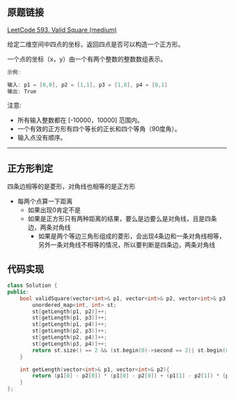 ## 原题链接

[LeetCode 593. Valid Square (medium)](https://leetcode-cn.com/problems/valid-square/)


给定二维空间中四点的坐标，返回四点是否可以构造一个正方形。

一个点的坐标（x，y）由一个有两个整数的整数数组表示。

```cpp
示例:

输入: p1 = [0,0], p2 = [1,1], p3 = [1,0], p4 = [0,1]
输出: True
```

注意:

- 所有输入整数都在 [-10000，10000] 范围内。
- 一个有效的正方形有四个等长的正长和四个等角（90度角）。
- 输入点没有顺序。

---

## 正方形判定

四条边相等的是菱形，对角线也相等的是正方形

- 每两个点算一下距离
  - 如果出现0肯定不是
  - 如果是正方形只有两种距离的结果，要么是边要么是对角线，且是四条边，两条对角线
    - 如果是两个等边三角形组成的菱形，会出现4条边和一条对角线相等，另外一条对角线不相等的情况，所以要判断是四条边，两条对角线

## 代码实现

```cpp
class Solution {
public:
    bool validSquare(vector<int>& p1, vector<int>& p2, vector<int>& p3, vector<int>& p4) {
        unordered_map<int, int> st;
        st[getLength(p1, p2)]++;
        st[getLength(p1, p3)]++;
        st[getLength(p1, p4)]++;
        st[getLength(p2, p3)]++;
        st[getLength(p2, p4)]++;
        st[getLength(p3, p4)]++;
        return st.size() == 2 && (st.begin(0)->second == 2|| st.begin(0)->second ==4) ;
    }

    int getLength(vector<int>& p1, vector<int>& p2){
        return (p1[0] - p2[0]) * (p1[0] - p2[0]) + (p1[1] - p2[1]) * (p1[1] - p2[1]);
    }
};
```


